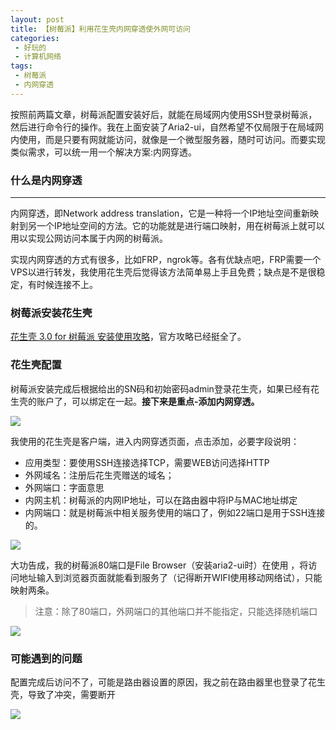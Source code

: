 ```yaml
---
layout: post
title: 【树莓派】利用花生壳内网穿透使外网可访问
categories:
 - 好玩的
 - 计算机网络
tags:
 - 树莓派
 - 内网穿透
---
```


按照前两篇文章，树莓派配置安装好后，就能在局域网内使用SSH登录树莓派，然后进行命令行的操作。我在上面安装了Aria2-ui，自然希望不仅局限于在局域网内使用，而是只要有网就能访问，就像是一个微型服务器，随时可访问。而要实现类似需求，可以统一用一个解决方案:内网穿透。

<!-- more -->

### 什么是内网穿透

---

内网穿透，即Network address translation，它是一种将一个IP地址空间重新映射到另一个IP地址空间的方法。它的功能就是进行端口映射，用在树莓派上就可以用以实现公网访问本属于内网的树莓派。

实现内网穿透的方式有很多，比如FRP，ngrok等。各有优缺点吧，FRP需要一个VPS以进行转发，我使用花生壳后觉得该方法简单易上手且免费；缺点是不是很稳定，有时候连接不上。



### 树莓派安装花生壳

[花生壳 3.0 for 树莓派 安装使用攻略](http://service.oray.com/question/2680.html)，官方攻略已经挺全了。



### 花生壳配置

树莓派安装完成后根据给出的SN码和初始密码admin登录花生壳，如果已经有花生壳的账户了，可以绑定在一起。**接下来是重点-添加内网穿透。**

![](https://article-1300776923.file.myqcloud.com/%E6%A0%91%E8%8E%93%E6%B4%BE/%E5%86%85%E7%BD%91%E7%A9%BF%E9%80%8F_1.png)

我使用的花生壳是客户端，进入内网穿透页面，点击添加，必要字段说明：

- 应用类型：要使用SSH连接选择TCP，需要WEB访问选择HTTP
- 外网域名：注册后花生壳赠送的域名；
- 外网端口：字面意思
- 内网主机：树莓派的内网IP地址，可以在路由器中将IP与MAC地址绑定
- 内网端口：就是树莓派中相关服务使用的端口了，例如22端口是用于SSH连接的。



![](https://article-1300776923.file.myqcloud.com/%E6%A0%91%E8%8E%93%E6%B4%BE/%E5%86%85%E7%BD%91%E7%A9%BF%E9%80%8F_2.JPG)

大功告成，我的树莓派80端口是File Browser（安装aria2-ui时）在使用 ，将访问地址输入到浏览器页面就能看到服务了（记得断开WIFI使用移动网络试），只能映射两条。

> 注意：除了80端口，外网端口的其他端口并不能指定，只能选择随机端口

![](https://article-1300776923.file.myqcloud.com/%E6%A0%91%E8%8E%93%E6%B4%BE/%E5%86%85%E7%BD%91%E7%A9%BF%E9%80%8F_3.JPG)

### 可能遇到的问题

配置完成后访问不了，可能是路由器设置的原因，我之前在路由器里也登录了花生壳，导致了冲突，需要断开

![](https://article-1300776923.file.myqcloud.com/%E6%A0%91%E8%8E%93%E6%B4%BE/%E8%B7%AF%E7%94%B1%E5%99%A8%E8%AE%BE%E7%BD%AE.JPG)

